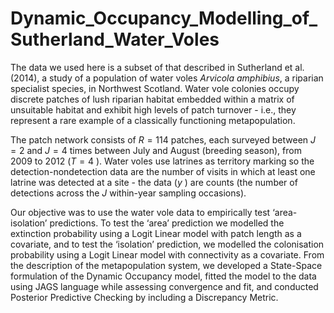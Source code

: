 # Dynamic_Occupancy_Modelling_of_Sutherland_Water_Voles

The data we used here is a subset of that described in Sutherland et al. (2014), a study of a population of water voles *Arvicola amphibius*, a riparian specialist species, in Northwest Scotland. Water vole colonies occupy discrete patches of lush riparian habitat embedded within a matrix of unsuitable habitat and exhibit high levels of patch turnover - i.e., they represent a rare example of a classically functioning metapopulation.

The patch network consists of $R=114$ patches, each surveyed between $J=2$
 and $J=4$
 times between July and August (breeding season), from 2009 to 2012 ($T=4$
). Water voles use latrines as territory marking so the detection-nondetection data are the number of visits in which at least one latrine was detected at a site - the data ($y$
) are counts (the number of detections across the $J$
 within-year sampling occasions). 
 
 Our objective was to use the water vole data to empirically test ‘area-isolation’ predictions. To test the ‘area’ prediction we modelled the extinction probability using a Logit Linear model with patch length as a covariate, and to test the ‘isolation’ prediction, we modelled the colonisation probability using a Logit Linear model with connectivity as a covariate. From the description of the metapopulation system, we developed a State-Space formulation of the Dynamic Occupancy model,
 fitted the model to the data using JAGS language while assessing convergence and fit, and conducted Posterior Predictive Checking by including a Discrepancy Metric.

